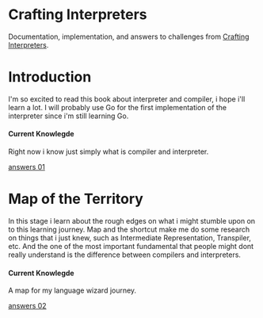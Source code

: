 # Crafting Interpreters
Documentation, implementation, and answers to challenges from [Crafting Interpreters](https://github.com/munificent/craftinginterpreters).

# Introduction
I'm so excited to read this book about interpreter and compiler, i hope i'll learn a lot. I will probably use Go for the first implementation of the interpreter
since i'm still learning Go.

#### Current Knowlegde
Right now i know just simply what is compiler and interpreter.

[answers 01](https://github.com/wreckitral/craftinginterpreters/tree/main/answers/chapter01_introduction)

# Map of the Territory
In this stage i learn about the rough edges on what i might stumble upon on to this learning journey.
Map and the shortcut make me do some research on things that i just knew, such as Intermediate Representation, Transpiler, etc.
And the one of the most important fundamental that people might dont really understand is the difference between compilers and interpreters.

#### Current Knowlegde
A map for my language wizard journey.

[answers 02](https://github.com/wreckitral/craftinginterpreters/blob/main/answers/chapter02_map.md)
